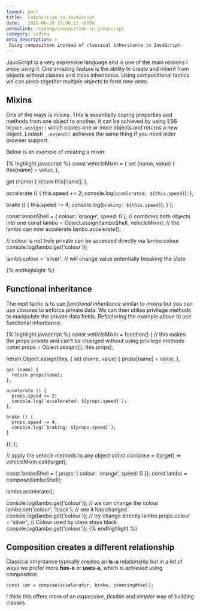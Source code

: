 ```yaml
---
layout: post
title:  Composition in JavaScript
date:   2016-06-20 17:00:12 +0000
permalink: /coding/composition-in-javascript
category: coding
meta_description: >
 Using composition instead of classical inheritance in JavaScript
---
```


JavaScript is a very expressive language and is one of the main reasons I enjoy using it. One amazing feature is the ability to create and inherit from objects without classes and class inheritance. Using compositional tactics we can piece together multiple objects to form new ones.

## Mixins

One of the ways is _mixins_. This is essentially coping properties and methods from one object to another. It can be achieved by using ES6 `Object.assign()`  which copies one or more objects and returns a new object. Lodash `_.extend()` achieves the same thing if you need older browser support.

Below is an example of creating a mixin:

{% highlight javascript %}
const vehicleMixin = {
  set (name, value) {
    this[name] = value;
  },

  get (name) {
    return this[name];
  },
  
  accelerate () {
    this.speed += 2;
    console.log(`accelerated: ${this.speed}`);
  },
  
  brake () {
    this.speed -= 4;
    console.log(`braking: ${this.speed}`);
  }
};

const lamboShell = { colour: 'orange', speed: 0 };
// combines both objects into one
const lambo = Object.assign(lamboShell, vehicleMixin);
// the lambo can now accelerate
lambo.accelerate();

// colour is not truly private can be accessed directly via lambo.colour
console.log(lambo.get('colour'));

lambo.colour = 'silver'; // will change value potentially breaking the state

{% endhighlight %}

## Functional inheritance

The next tactic is to use _functional inheritance_ similar to _mixins_ but you can use closures to enforce private data. We can then utilise privilege methods to manipulate the private data fields. Refactoring the example above to use functional inheritance:

{% highlight javascript %}
const vehicleMixin = function() {
  // this makes the props private and can't be changed without using privilege methods
  const props = Object.assign({}, this.props);
  
  return Object.assign(this, {
    set (name, value) {
      props[name] = value;
    },

    get (name) {
      return props[name];
    },
  
    accelerate () {
      props.speed += 2;
      console.log(`accelerated: ${props.speed}`);
    },
  
    brake () {
      props.speed -= 4;
      console.log(`braking: ${props.speed}`);
    }
  });
};

// apply the vehicle methods to any object
const compose = (target) => vehicleMixin.call(target);

const lamboShell = { props: { colour: 'orange', speed: 0 }};
const lambo = compose(lamboShell);

lambo.accelerate();

console.log(lambo.get('colour'));
// we can change the colour
lambo.set('colour', 'black');
// see it has changed
console.log(lambo.get('colour'));
// try change directly
lambo.props.colour = 'silver';
// Colour used by class stays black
console.log(lambo.get('colour'));
{% endhighlight %}

## Composition creates a different relationship

Classical inheritance typically creates an **is-a** relationship but in a lot of ways we prefer more **has-a** or **uses-a**, which is achieved using composition.

```
const car = compose(accelerator, brake, steeringWheel);
```

I think this offers more of an _expressive_, _flexible_ and _simpler_ way of building classes.